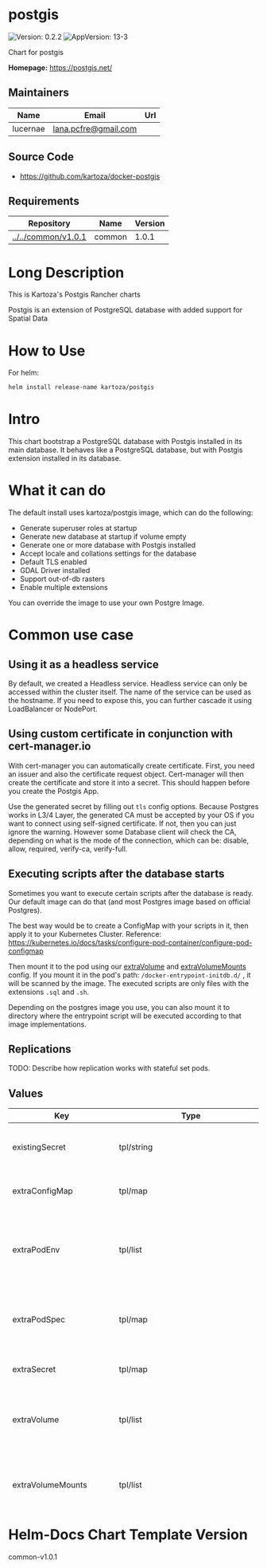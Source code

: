 

# postgis

![Version: 0.2.2](https://img.shields.io/badge/Version-0.2.2-informational?style=flat-square) ![AppVersion: 13-3](https://img.shields.io/badge/AppVersion-13--3-informational?style=flat-square)

Chart for postgis

**Homepage:** <https://postgis.net/>

## Maintainers

| Name | Email | Url |
| ---- | ------ | --- |
| lucernae | lana.pcfre@gmail.com |  |

## Source Code

* <https://github.com/kartoza/docker-postgis>

## Requirements

| Repository | Name | Version |
|------------|------|---------|
| [../../common/v1.0.1](../../common/v1.0.1) | common | 1.0.1 |

# Long Description

This is Kartoza's Postgis Rancher charts

Postgis is an extension of PostgreSQL database with added support for
Spatial Data

# How to Use

For helm:

```bash
helm install release-name kartoza/postgis
```

# Intro

This chart bootstrap a PostgreSQL database with Postgis installed in its
main database.
It behaves like a PostgreSQL database, but with Postgis extension installed
in its database.

# What it can do

The default install uses kartoza/postgis image, which can do the following:

- Generate superuser roles at startup
- Generate new database at startup if volume empty
- Generate one or more database with Postgis installed
- Accept locale and collations settings for the database
- Default TLS enabled
- GDAL Driver installed
- Support out-of-db rasters
- Enable multiple extensions

You can override the image to use your own Postgre Image.

# Common use case

## Using it as a headless service

By default, we created a Headless service. Headless service can only be
accessed within the cluster itself.
The name of the service can be used as the hostname.
If you need to expose this, you can further cascade it using
LoadBalancer or NodePort.

## Using custom certificate in conjunction with cert-manager.io

With cert-manager you can automatically create certificate. First, you need
an issuer and also the certificate request object.
Cert-manager will then create the certificate and store it into a secret.
This should happen before you create the Postgis App.

Use the generated secret by filling out `tls` config options.
Because Postgres works in L3/4 Layer, the generated CA must be accepted by
your OS if you want to connect using self-signed certificate.
If not, then you can just ignore the warning. However some Database client
will check the CA, depending on what is the mode of the connection,
which can be: disable, allow, required, verify-ca, verify-full.

## Executing scripts after the database starts

Sometimes you want to execute certain scripts after the database is ready.
Our default image can do that (and most Postgres image based on official Postgres).

The best way would be to create a ConfigMap with your scripts in it, then
apply it to your Kubernetes Cluster.
Reference:
https://kubernetes.io/docs/tasks/configure-pod-container/configure-pod-configmap

Then mount it to the pod using our [extraVolume](#extraVolume) and
[extraVolumeMounts](#extraVolumeMounts) config.
If you mount it in the pod's path: `/docker-entrypoint-initdb.d/` ,
it will be scanned by the image.
The executed scripts are only files with the extensions `.sql` and `.sh`.

Depending on the postgres image you use, you can also mount it to directory
where the entrypoint script will be executed according to that image
implementations.

## Replications

TODO: Describe how replication works with stateful set pods.

## Values
<table height="800px">
	<thead>
		<th>Key</th>
		<th>Type</th>
		<th>Default</th>
		<th>Description</th>
	</thead>
	<tbody>
		<tr>
<td>

<a id="existingSecret" class="anchor">existingSecret</a>

</td>
<td>

tpl/string

</td>
<td>

```yaml
existingSecret: |
```

</td>
<td>

Use this if you have predefined secrets object

</td>
</tr>
		<tr>
<td>

<a id="extraConfigMap" class="anchor">extraConfigMap</a>

</td>
<td>

tpl/map

</td>
<td>

```yaml
extraConfigMap: |
  #file_1: "conf content"
```

</td>
<td>

Define this for extra config map

</td>
</tr>
		<tr>
<td>

<a id="extraPodEnv" class="anchor">extraPodEnv</a>

</td>
<td>

tpl/list

</td>
<td>

```yaml
extraPodEnv: |
  #- name: KEY_1
  #  value: "VALUE_1"
  #- name: KEY_2
  #  value: "VALUE_2"
  - name: PASSWORD_AUTHENTICATION
    value: "md5"
```

</td>
<td>

Define this for extra pod environment variables

</td>
</tr>
		<tr>
<td>

<a id="extraPodSpec" class="anchor">extraPodSpec</a>

</td>
<td>

tpl/map

</td>
<td>

```yaml
extraPodSpec: |
  ##You can set pod attribute if needed
  #ports:
  #  - containerPort: 5432
  #    name: tcp-port
```

</td>
<td>

This will be evaluated as pod spec

</td>
</tr>
		<tr>
<td>

<a id="extraSecret" class="anchor">extraSecret</a>

</td>
<td>

tpl/map

</td>
<td>

```yaml
extraSecret: |
  #key_1: value_1
```

</td>
<td>

Define this for extra secrets to be included

</td>
</tr>
		<tr>
<td>

<a id="extraVolume" class="anchor">extraVolume</a>

</td>
<td>

tpl/list

</td>
<td>

```yaml
extraVolume: |
  ##You may potentially mount a config map/secret
  #- name: custom-config
  #  configMap:
  #    name: geoserver-config
```

</td>
<td>

Define this for extra volume (in pair with extraVolumeMounts)

</td>
</tr>
		<tr>
<td>

<a id="extraVolumeMounts" class="anchor">extraVolumeMounts</a>

</td>
<td>

tpl/list

</td>
<td>

```yaml
extraVolumeMounts: |
  ##You may potentially mount a config map/secret
  #- name: custom-config
  #  mountPath: /docker-entrypoint.sh
  #  subPath: docker-entrypoint.sh
  #  readOnly: true
```

</td>
<td>

Define this for extra volume mounts in the pod

</td>
</tr>
		<tr>
<td>

<a id="global.storageClass" class="anchor">global.storageClass</a>

</td>
<td>

string

</td>
<td>

```json
null
```

</td>
<td>

Storage class name used to provision PV

</td>
</tr>
		<tr>
<td>

<a id="image" class="anchor">image</a>

</td>
<td>

object/container-image

</td>
<td>

```yaml
# -- Image registry
registry: docker.io
# -- Image repository
repository: kartoza/postgis
# -- Image tag
tag: "13-3"
# -- (k8s/containers/image/imagePullPolicy) Image pullPolicy
pullPolicy: IfNotPresent
```

</td>
<td>

Image map

</td>
</tr>
		<tr>
<td>

<a id="image.pullPolicy" class="anchor">image.pullPolicy</a>

</td>
<td>

k8s/containers/image/imagePullPolicy

</td>
<td>

```json
"IfNotPresent"
```

</td>
<td>

Image pullPolicy

</td>
</tr>
		<tr>
<td>

<a id="image.registry" class="anchor">image.registry</a>

</td>
<td>

string

</td>
<td>

```json
"docker.io"
```

</td>
<td>

Image registry

</td>
</tr>
		<tr>
<td>

<a id="image.repository" class="anchor">image.repository</a>

</td>
<td>

string

</td>
<td>

```json
"kartoza/postgis"
```

</td>
<td>

Image repository

</td>
</tr>
		<tr>
<td>

<a id="image.tag" class="anchor">image.tag</a>

</td>
<td>

string

</td>
<td>

```json
"13-3"
```

</td>
<td>

Image tag

</td>
</tr>
		<tr>
<td>

<a id="persistence.accessModes" class="anchor">persistence.accessModes</a>

</td>
<td>

list

</td>
<td>

```json
[
  "ReadWriteOnce"
]
```

</td>
<td>

Default Access Modes

</td>
</tr>
		<tr>
<td>

<a id="persistence.annotations" class="anchor">persistence.annotations</a>

</td>
<td>

map

</td>
<td>

```json
{}
```

</td>
<td>

You can specify extra annotations here

</td>
</tr>
		<tr>
<td>

<a id="persistence.enabled" class="anchor">persistence.enabled</a>

</td>
<td>

bool

</td>
<td>

```json
true
```

</td>
<td>

Enable persistence. If set to false, the data directory will use ephemeral volume

</td>
</tr>
		<tr>
<td>

<a id="persistence.existingClaim" class="anchor">persistence.existingClaim</a>

</td>
<td>

string

</td>
<td>

```yaml
persistence.existingClaim: |
```

</td>
<td>

A manually managed Persistent Volume and Claim If defined, PVC must be created manually before volume will be bound The value is evaluated as a template, so, for example, the name can depend on .Release or .Chart

</td>
</tr>
		<tr>
<td>

<a id="persistence.mountPath" class="anchor">persistence.mountPath</a>

</td>
<td>

path

</td>
<td>

```json
"/opt/kartoza/postgis/data"
```

</td>
<td>

The path the volume will be mounted at, useful when using different PostgreSQL images.

</td>
</tr>
		<tr>
<td>

<a id="persistence.size" class="anchor">persistence.size</a>

</td>
<td>

string/size

</td>
<td>

```json
"8Gi"
```

</td>
<td>

Size of the PV

</td>
</tr>
		<tr>
<td>

<a id="persistence.storageClass" class="anchor">persistence.storageClass</a>

</td>
<td>

string

</td>
<td>

```json
null
```

</td>
<td>

Storage class name used to provision PV

</td>
</tr>
		<tr>
<td>

<a id="persistence.subPath" class="anchor">persistence.subPath</a>

</td>
<td>

string

</td>
<td>

```json
"data"
```

</td>
<td>

The subdirectory of the volume to mount to, useful in dev environments and one PV for multiple services. Default provisioner usually have .lost+found directory, so you might want to use this so the container can have empty volume

</td>
</tr>
		<tr>
<td>

<a id="postgresqlDataDir" class="anchor">postgresqlDataDir</a>

</td>
<td>

path

</td>
<td>

```json
"/opt/kartoza/postgis/data"
```

</td>
<td>

PostgreSQL data dir. Location where you want to store the stateful data

</td>
</tr>
		<tr>
<td>

<a id="postgresqlDatabase" class="anchor">postgresqlDatabase</a>

</td>
<td>

string

</td>
<td>

```json
"gis"
```

</td>
<td>

default generated database name if the image support it, pass a comma-separated list of database name, and it will be exposed in environment variable POSTGRES_DBNAME. The first database will be used to check connection in the probe.

</td>
</tr>
		<tr>
<td>

<a id="postgresqlPassword" class="anchor">postgresqlPassword</a>

</td>
<td>

object/common.secret

</td>
<td>

```yaml
# -- (string) Specify this password value. If not, it will be
# autogenerated everytime chart upgraded
value:
valueFrom:
    secretKeyRef:
        name:
        key: postgresql-password
```

</td>
<td>

Secret structure for postgres super user password Use this for prefilled password

</td>
</tr>
		<tr>
<td>

<a id="postgresqlPassword.value" class="anchor">postgresqlPassword.value</a>

</td>
<td>

string

</td>
<td>

```json
null
```

</td>
<td>

Specify this password value. If not, it will be autogenerated everytime chart upgraded

</td>
</tr>
		<tr>
<td>

<a id="postgresqlUsername" class="anchor">postgresqlUsername</a>

</td>
<td>

string

</td>
<td>

```json
"docker"
```

</td>
<td>

postgres super user

</td>
</tr>
		<tr>
<td>

<a id="probe" class="anchor">probe</a>

</td>
<td>

k8s/containers/probe

</td>
<td>

```yaml
probe: |
```

</td>
<td>

Probe can be overridden If set empty, it will use default probe

</td>
</tr>
		<tr>
<td>

<a id="securityContext" class="anchor">securityContext</a>

</td>
<td>

k8s/containers/securityContext

</td>
<td>

```yaml
securityContext: |
  ##You have to use fsGroup if you use custom certificate
  #fsGroup: 101  # postgres group
  #runAsUser: 1000  # run as root
  #runAsGroup: 1000  # run as root
```

</td>
<td>

Define this if you want more control with the security context of the pods

</td>
</tr>
		<tr>
<td>

<a id="service.annotations" class="anchor">service.annotations</a>

</td>
<td>

tpl/map

</td>
<td>

```yaml
service.annotations: |
```

</td>
<td>

Provide any additional annotations which may be required. Evaluated as a template.

</td>
</tr>
		<tr>
<td>

<a id="service.clusterIP" class="anchor">service.clusterIP</a>

</td>
<td>

k8s/service/clusterIP

</td>
<td>

```json
"None"
```

</td>
<td>

Set to None for Headless Service Otherwise set to "" to give a default cluster IP

</td>
</tr>
		<tr>
<td>

<a id="service.labels" class="anchor">service.labels</a>

</td>
<td>

tpl/map

</td>
<td>

```yaml
service.labels: |
```

</td>
<td>

Provide any additional annotations which may be required. Evaluated as a template.

</td>
</tr>
		<tr>
<td>

<a id="service.loadBalancerIP" class="anchor">service.loadBalancerIP</a>

</td>
<td>

k8s/service/loadBalancerIP

</td>
<td>

```json
null
```

</td>
<td>

Set the LoadBalancer service type to internal only. [ref](https://kubernetes.io/docs/concepts/services-networking/service/#internal-load-balancer)

</td>
</tr>
		<tr>
<td>

<a id="service.nodePort" class="anchor">service.nodePort</a>

</td>
<td>

k8s/service/nodePort

</td>
<td>

```json
null
```

</td>
<td>

Specify the nodePort value for the LoadBalancer and NodePort service types. [ref](https://kubernetes.io/docs/concepts/services-networking/service/#type-nodeport)

</td>
</tr>
		<tr>
<td>

<a id="service.port" class="anchor">service.port</a>

</td>
<td>

k8s/service/port

</td>
<td>

```json
5432
```

</td>
<td>

Default TCP port

</td>
</tr>
		<tr>
<td>

<a id="service.type" class="anchor">service.type</a>

</td>
<td>

k8s/service/type

</td>
<td>

```json
"ClusterIP"
```

</td>
<td>

PostgresSQL service type

</td>
</tr>
		<tr>
<td>

<a id="test.postgis.containers" class="anchor">test.postgis.containers</a>

</td>
<td>

tpl/array

</td>
<td>

```json
null
```

</td>
<td>

List of containers override for testing

</td>
</tr>
		<tr>
<td>

<a id="tls.ca_file" class="anchor">tls.ca_file</a>

</td>
<td>

string

</td>
<td>

```json
"ca.crt"
```

</td>
<td>

Subpath of the secret CA

</td>
</tr>
		<tr>
<td>

<a id="tls.cert_file" class="anchor">tls.cert_file</a>

</td>
<td>

string

</td>
<td>

```json
"tls.crt"
```

</td>
<td>

Subpath of the secret Cert file

</td>
</tr>
		<tr>
<td>

<a id="tls.enabled" class="anchor">tls.enabled</a>

</td>
<td>

bool

</td>
<td>

```json
false
```

</td>
<td>

Enable to true if you can specify where the certificate is located. You must also enable securityContext.fsGroup if you want to use tls

</td>
</tr>
		<tr>
<td>

<a id="tls.key_file" class="anchor">tls.key_file</a>

</td>
<td>

string

</td>
<td>

```json
"tls.key"
```

</td>
<td>

Subpath of the secret TLS key

</td>
</tr>
		<tr>
<td>

<a id="tls.secretName" class="anchor">tls.secretName</a>

</td>
<td>

string

</td>
<td>

```json
null
```

</td>
<td>

Secret of a Certificate kind that stores the certificate

</td>
</tr>
	</tbody>
</table>

# Helm-Docs Chart Template Version
common-v1.0.1
